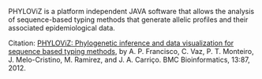 PHYLOViZ is a platform independent JAVA software that allows the analysis of sequence-based typing methods that generate allelic profiles and their associated epidemiological data.

Citation: [PHYLOViZ: Phylogenetic inference and data visualization for sequence based typing methods](http://dx.doi.org/10.1186/1471-2105-13-87), by A. P. Francisco, C. Vaz, P. T. Monteiro, J. Melo-Cristino, M. Ramirez, and J. A. Carriço. BMC Bioinformatics, 13:87, 2012.